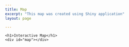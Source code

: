 ```yaml
---
title: Map
excerpt: "This map was created using Shiny application"
layout: page

---
```


<html lang="en">
<head>
    <meta charset="UTF-8">
    <meta name="viewport" content="width=device-width, initial-scale=1.0">
    <title>Leaflet Map</title>
    <link rel="stylesheet" href="https://unpkg.com/leaflet@1.9.4/dist/leaflet.css" />
    <style>
        #map {
            height: 500px;
            width: 100%;
        }
    </style>
</head>
<body>

    <h1>Interactive Map</h1>
    <div id="map"></div>

<script src="https://unpkg.com/leaflet@1.9.4/dist/leaflet.js"></script>
<script>
    var map = L.map('map').setView([40.7128, -74.0060], 5);

    // ✅ Add OpenStreetMap layer
    L.tileLayer('https://{s}.tile.openstreetmap.org/{z}/{x}/{y}.png', {
        attribution: '&copy; OpenStreetMap contributors'
    }).addTo(map);

    // ✅ Load external GeoJSON file
    fetch('../assets/CFG_map/points.geojson')
        .then(response => response.json())
        .then(data => {
            L.geoJSON(data, {
                onEachFeature: function (feature, layer) {
                    if (feature.properties) {
                        layer.bindPopup("<b>" + feature.properties.name + "</b><br>" + feature.properties.description);
                    }
                }
            }).addTo(map);
        })
        .catch(error => console.log("Error loading GeoJSON: ", error));
</script>

</body>
</html>

